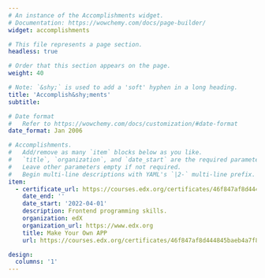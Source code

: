 ```yaml
---
# An instance of the Accomplishments widget.
# Documentation: https://wowchemy.com/docs/page-builder/
widget: accomplishments

# This file represents a page section.
headless: true

# Order that this section appears on the page.
weight: 40

# Note: `&shy;` is used to add a 'soft' hyphen in a long heading.
title: 'Accomplish&shy;ments'
subtitle:

# Date format
#   Refer to https://wowchemy.com/docs/customization/#date-format
date_format: Jan 2006

# Accomplishments.
#   Add/remove as many `item` blocks below as you like.
#   `title`, `organization`, and `date_start` are the required parameters.
#   Leave other parameters empty if not required.
#   Begin multi-line descriptions with YAML's `|2-` multi-line prefix.
item:
  - certificate_url: https://courses.edx.org/certificates/46f847af8d444845baeb4a7f862c1235
    date_end: ''
    date_start: '2022-04-01'
    description: Frontend programming skills.
    organization: edX
    organization_url: https://www.edx.org
    title: Make Your Own APP
    url: https://courses.edx.org/certificates/46f847af8d444845baeb4a7f862c1235

design:
  columns: '1'
---
```

